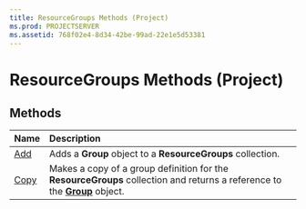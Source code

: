 ```yaml
---
title: ResourceGroups Methods (Project)
ms.prod: PROJECTSERVER
ms.assetid: 768f02e4-8d34-42be-99ad-22e1e5d53381
---
```



# ResourceGroups Methods (Project)

## Methods



|**Name**|**Description**|
|:-----|:-----|
|[Add](resourcegroups-add-method-project.md)|Adds a  **Group** object to a **ResourceGroups** collection.|
|[Copy](resourcegroups-copy-method-project.md)|Makes a copy of a group definition for the  **ResourceGroups** collection and returns a reference to the **[Group](group-object-project.md)** object.|

